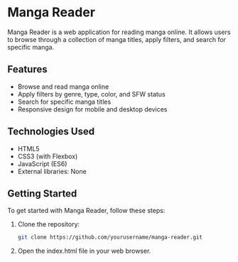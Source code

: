 # Manga Reader

Manga Reader is a web application for reading manga online. It allows users to browse through a collection of manga titles, apply filters, and search for specific manga.

## Features

- Browse and read manga online
- Apply filters by genre, type, color, and SFW status
- Search for specific manga titles
- Responsive design for mobile and desktop devices

## Technologies Used

- HTML5
- CSS3 (with Flexbox)
- JavaScript (ES6)
- External libraries: None

## Getting Started

To get started with Manga Reader, follow these steps:

1. Clone the repository:
   ```bash
   git clone https://github.com/yourusername/manga-reader.git

2. Open the index.html file in your web browser.
